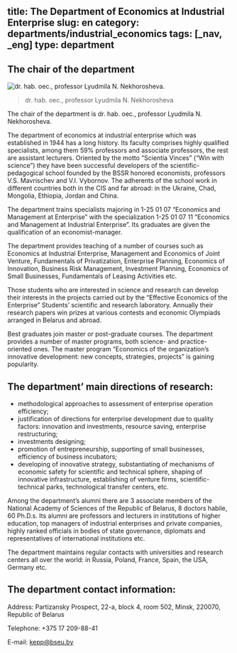 title: The Department of Economics at Industrial Enterprise
slug: en
category: departments/industrial_economics
tags: [_nav, _eng]
type: department
---

The chair of the department
---------------------------

![dr. hab. oec., professor Lyudmila N. Nekhorosheva.](/img/content/depts/industrial_economics.jpg)
>dr. hab. oec., professor Lyudmila N. Nekhorosheva

The chair of the department is dr. hab. oec., professor Lyudmila N. Nekhorosheva.

The department of economics at industrial enterprise which was established in 1944 has a long history. Its faculty comprises highly qualified specialists, among them 59% professors and associate professors, the rest are assistant lecturers. Oriented by the motto “Scientia Vinces” (“Win with science”) they have been successful developers of the scientific-pedagogical school founded by the BSSR honored economists, professors V.S. Mavrischev and V.I. Vybornov. The adherents of the school work in different countries both in the CIS and far abroad: in the Ukraine, Chad, Mongolia, Ethiopia, Jordan and China.

The department trains specialists majoring in 1-25 01 07 “Economics and Management at Enterprise” with the specialization 1-25 01 07 11 “Economics and Management at Industrial Enterprise”. Its graduates are given the qualification of an economist-manager.

The department provides teaching of a number of courses such as Economics at Industrial Enterprise, Management and Economics of Joint Venture, Fundamentals of Privatization, Enterprise Planning, Economics of Innovation, Business Risk Management, Investment Planning, Economics of Small Businesses, Fundamentals of Leasing Activities etc.

Those students who are interested in science and research can develop their interests in the projects carried out by the “Effective Economics of the Enterprise” Students’ scientific and research laboratory. Annually their research papers win prizes at various contests and economic Olympiads arranged in Belarus and abroad.

Best graduates join master or post-graduate courses. The department provides a number of master programs, both science- and practice-oriented ones. The master program “Economics of the organization’s innovative development: new concepts, strategies, projects” is gaining popularity.

The department’ main directions of research:
--------------------------------------------

-	methodological approaches to assessment of enterprise operation efficiency;
-	justification of directions for enterprise development due to quality factors: innovation and investments, resource saving, enterprise restructuring;
-	investments designing;
-	promotion of entrepreneurship, supporting of small businesses, efficiency of business incubators;
-	developing of innovative strategy, substantiating of mechanisms of economic safety for scientific and technical sphere, shaping of innovative infrastructure, establishing of venture firms, scientific-technical parks, technological transfer centers, etc.

Among the department’s alumni there are 3 associate members of the National Academy of Sciences of the Republic of Belarus, 8 doctors habile, 60 Ph.D.s. Its alumni are professors and lecturers in institutions of higher education, top managers of industrial enterprises and private companies, highly ranked officials in bodies of state governance, diplomats and representatives of international institutions etc.

The department maintains regular contacts with universities and research centers all over the world: in Russia, Poland, France, Spain, the USA, Germany etc.

The department contact information:
-----------------------------------
Address: Partizansky Prospect, 22-a, block 4, room 502, Minsk, 220070, Republic of Belarus

Telephone: +375 17 209-88-41

E-mail: <kepp@bseu.by>
